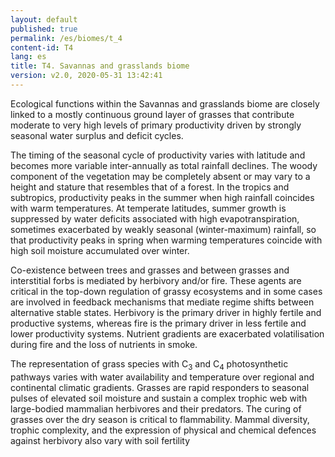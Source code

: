 ```yaml
---
layout: default
published: true
permalink: /es/biomes/t_4
content-id: T4
lang: es
title: T4. Savannas and grasslands biome
version: v2.0, 2020-05-31 13:42:41
---
```


Ecological functions within the Savannas and grasslands biome are closely linked to a mostly continuous ground layer of grasses that contribute moderate to very high levels of primary productivity driven by strongly seasonal water surplus and deficit cycles. 

The timing of the seasonal cycle of productivity varies with latitude and becomes more variable inter-annually as total rainfall declines. The woody component of the vegetation may be completely absent or may vary to a height and stature that resembles that of a forest. In the tropics and subtropics, productivity peaks in the summer when high rainfall coincides with warm temperatures. At temperate latitudes, summer growth is suppressed by water deficits associated with high evapotranspiration, sometimes exacerbated by weakly seasonal (winter-maximum) rainfall, so that productivity peaks in spring when warming temperatures coincide with high soil moisture accumulated over winter. 

Co-existence between trees and grasses and between grasses and interstitial forbs is mediated by herbivory and/or fire. These agents are critical in the top-down regulation of grassy ecosystems and in some cases are involved in feedback mechanisms that mediate regime shifts between alternative stable states. Herbivory is the primary driver in highly fertile and productive systems, whereas fire is the primary driver in less fertile and lower productivity systems. Nutrient gradients are exacerbated volatilisation during fire and the loss of nutrients in smoke. 

The representation of grass species with C<sub>3</sub> and C<sub>4</sub> photosynthetic pathways varies with water availability and temperature over regional and continental climatic gradients. Grasses are rapid responders to seasonal pulses of elevated soil moisture and sustain a complex trophic web with large-bodied mammalian herbivores and their predators. The curing of grasses over the dry season is critical to flammability. Mammal diversity, trophic complexity, and the expression of physical and chemical defences against herbivory also vary with soil fertility
